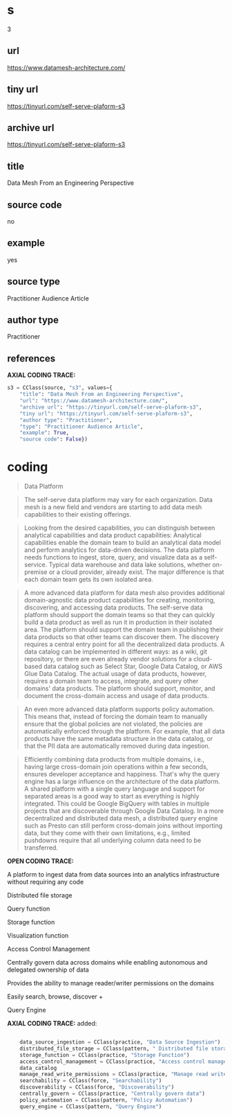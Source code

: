 # s 
3
## url
https://www.datamesh-architecture.com/
## tiny url
https://tinyurl.com/self-serve-plaform-s3
## archive url
https://tinyurl.com/self-serve-plaform-s3
## title
Data Mesh From an Engineering Perspective
## source code
no
## example
yes
## source type 
Practitioner Audience Article
## author type
Practitioner
## references

**AXIAL CODING TRACE:**
``` python
s3 = CClass(source, "s3", values={
    "title": "Data Mesh From an Engineering Perspective",
    "url": "https://www.datamesh-architecture.com/",
    "archive url": "https://tinyurl.com/self-serve-plaform-s3",
    "tiny url": "https://tinyurl.com/self-serve-plaform-s3",
    "author type": "Practitioner",
    "type": "Practitioner Audience Article",
    "example": True,
    "source code": False})
```

# coding

> Data Platform

> The self-serve data platform may vary for each organization. Data mesh is a new field and vendors are starting to add data mesh capabilities to their existing offerings.

> Looking from the desired capabilities, you can distinguish between analytical capabilities and data product capabilities: Analytical capabilities enable the domain team to build an analytical data model and perform analytics for data-driven decisions. The data platform needs functions to ingest, store, query, and visualize data as a self-service. Typical data warehouse and data lake solutions, whether on-premise or a cloud provider, already exist. The major difference is that each domain team gets its own isolated area.

> A more advanced data platform for data mesh also provides additional domain-agnostic data product capabilities for creating, monitoring, discovering, and accessing data products. The self-serve data platform should support the domain teams so that they can quickly build a data product as well as run it in production in their isolated area. The platform should support the domain team in publishing their data products so that other teams can discover them. The discovery requires a central entry point for all the decentralized data products. A data catalog can be implemented in different ways: as a wiki, git repository, or there are even already vendor solutions for a cloud-based data catalog such as Select Star, Google Data Catalog, or AWS Glue Data Catalog. The actual usage of data products, however, requires a domain team to access, integrate, and query other domains' data products. The platform should support, monitor, and document the cross-domain access and usage of data products.

> An even more advanced data platform supports policy automation. This means that, instead of forcing the domain team to manually ensure that the global policies are not violated, the policies are automatically enforced through the platform. For example, that all data products have the same metadata structure in the data catalog, or that the PII data are automatically removed during data ingestion.

> Efficiently combining data products from multiple domains, i.e., having large cross-domain join operations within a few seconds, ensures developer acceptance and happiness. That's why the query engine has a large influence on the architecture of the data platform. A shared platform with a single query language and support for separated areas is a good way to start as everything is highly integrated. This could be Google BigQuery with tables in multiple projects that are discoverable through Google Data Catalog. In a more decentralized and distributed data mesh, a distributed query engine such as Presto can still perform cross-domain joins without importing data, but they come with their own limitations, e.g., limited pushdowns require that all underlying column data need to be transferred.

**OPEN CODING TRACE:**

A platform to ingest data from data sources into an analytics infrastructure without requiring any code

Distributed file storage

Query function

Storage function

Visualization function 

Access Control Management 

Centrally govern data across domains while enabling autonomous and delegated ownership of data

Provides the ability to manage reader/writer permissions on the domains 

Easily search, browse, discover + 

Query Engine

**AXIAL CODING TRACE:**
added:
``` python

    data_source_ingestion = CClass(practice, "Data Source Ingestion")
    distributed_file_storage = CClass(pattern, " Distributed file storage")
    storage_function = CClass(practice, "Storage Function")
    access_control_management = CClass(practice, "Access control management")
    data_catalog
    manage_read_write_permissions = CClass(practice, "Manage read write functions") 
    searchability = CClass(force, "Searchability")
    discoverability = CClass(force, "Discoverability")
    centrally_govern = CClass(practice, "Centrally govern data")
    policy_automation = CClass(pattern, "Policy Automation")
    query_engine = CClass(pattern, "Query Engine")
    
```
